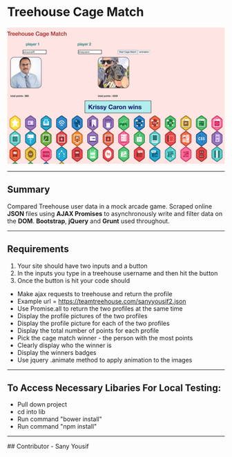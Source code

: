 # Treehouse Cage Match

![Splashpage](https://github.com/Sanyyouisf/treehouse-cage-match/blob/Readme/picture/cageMatch.jpg)

<hr>

## Summary
Compared Treehouse user data in a mock arcade game. Scraped online **JSON** files using **AJAX Promises** to asynchronously write and filter data on the **DOM**. **Bootstrap**, **jQuery** and **Grunt** used throughout.

<hr>

## Requirements
1. Your site should have two inputs and a button
1. In the inputs you type in a treehouse username and then hit the button
1. Once the button is hit your code should
 - Make ajax requests to treehouse and return the profile
 - Example url = https://teamtreehouse.com/sanyyousif2.json
 - Use Promise.all to return the two profiles at the same time
 - Display the profile pictures of the two profiles
 - Display the profile picture for each of the two profiles
 - Display the total number of points for each profile
 - Pick the cage match winner - the person with the most points
 - Clearly display who the winner is
 - Display the winners badges
 - Use jquery .animate method to apply animation to the images

<hr>

## To Access Necessary Libaries For Local Testing:
 - Pull down project
 - cd into lib
 - Run command "bower install"
 - Run command "npm install"

 <hr>
 ## Contributor 
 - Sany Yousif
